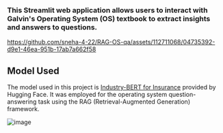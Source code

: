 ### This Streamlit web application allows users to interact with Galvin's Operating System (OS) textbook to extract insights and answers to questions. 



https://github.com/sneha-4-22/RAG-OS-qa/assets/112711068/04735392-d9e1-46ea-951b-17ab7a662f58


## Model Used

The model used in this project is [Industry-BERT for Insurance](https://huggingface.co/llmware/industry-bert-insurance-v0.1) provided by Hugging Face. It was employed for the operating system question-answering task using the RAG (Retrieval-Augmented Generation) framework.




![image](https://github.com/sneha-4-22/RAG-OS-qa/assets/112711068/749d4468-ca67-4c54-9777-8f3673104151)


